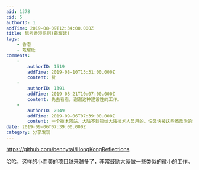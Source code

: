 ```yaml
---
aid: 1378
cid: 5
authorID: 1
addTime: 2019-08-09T12:34:00.000Z
title: 思考香港系列(戴耀廷)
tags:
    - 香港
    - 戴耀廷
comments:
    -
        authorID: 1519
        addTime: 2019-08-10T15:31:00.000Z
        content: 赞
    -
        authorID: 1391
        addTime: 2019-08-21T10:07:00.000Z
        content: 先去看看。谢谢这种建设性的工作。
    -
        authorID: 2049
        addTime: 2019-09-06T07:39:00.000Z
        content: 一个技术网站，大陆不封锁给大陆技术人员用的。怕又快被这些搞政治的弄的被封掉了
date: 2019-09-06T07:39:00.000Z
category: 分享发现
---
```


https://github.com/bennytai/HongKongReflections

哈哈，这样的小而美的项目越来越多了，非常鼓励大家做一些类似的微小的工作。
